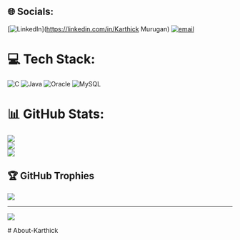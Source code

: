 
## 🌐 Socials:
[![LinkedIn](https://img.shields.io/badge/LinkedIn-%230077B5.svg?logo=linkedin&logoColor=white)](https://linkedin.com/in/Karthick Murugan) [![email](https://img.shields.io/badge/Email-D14836?logo=gmail&logoColor=white)](mailto:kirthickkarthick118@gmail.com) 

# 💻 Tech Stack:
![C](https://img.shields.io/badge/c-%2300599C.svg?style=for-the-badge&logo=c&logoColor=white) ![Java](https://img.shields.io/badge/java-%23ED8B00.svg?style=for-the-badge&logo=openjdk&logoColor=white) ![Oracle](https://img.shields.io/badge/Oracle-F80000?style=for-the-badge&logo=oracle&logoColor=white) ![MySQL](https://img.shields.io/badge/mysql-4479A1.svg?style=for-the-badge&logo=mysql&logoColor=white)
# 📊 GitHub Stats:
![](https://github-readme-stats.vercel.app/api?username=Karthick-1804&theme=dark&hide_border=false&include_all_commits=false&count_private=false)<br/>
![](https://nirzak-streak-stats.vercel.app/?user=Karthick-1804&theme=dark&hide_border=false)<br/>
![](https://github-readme-stats.vercel.app/api/top-langs/?username=Karthick-1804&theme=dark&hide_border=false&include_all_commits=false&count_private=false&layout=compact)

## 🏆 GitHub Trophies
![](https://github-profile-trophy.vercel.app/?username=Karthick-1804&theme=radical&no-frame=false&no-bg=true&margin-w=4)

---
[![](https://visitcount.itsvg.in/api?id=Karthick-1804&icon=0&color=0)](https://visitcount.itsvg.in)

<!-- Proudly created with GPRM ( https://gprm.itsvg.in ) --># About-Karthick
